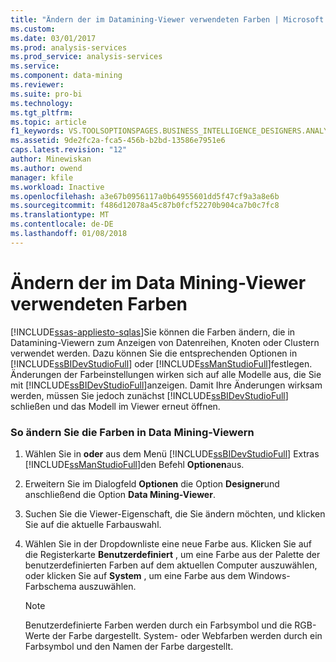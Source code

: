 ```yaml
---
title: "Ändern der im Datamining-Viewer verwendeten Farben | Microsoft Docs"
ms.custom: 
ms.date: 03/01/2017
ms.prod: analysis-services
ms.prod_service: analysis-services
ms.service: 
ms.component: data-mining
ms.reviewer: 
ms.suite: pro-bi
ms.technology: 
ms.tgt_pltfrm: 
ms.topic: article
f1_keywords: VS.TOOLSOPTIONSPAGES.BUSINESS_INTELLIGENCE_DESIGNERS.ANALYSIS_SERVICES_DESIGNERS.DATA_MINING_VIEWERS
ms.assetid: 9de2fc2a-fca5-456b-b2bd-13586e7951e6
caps.latest.revision: "12"
author: Minewiskan
ms.author: owend
manager: kfile
ms.workload: Inactive
ms.openlocfilehash: a3e67b0956117a0b64955601dd5f47cf9a3a8e6b
ms.sourcegitcommit: f486d12078a45c87b0fcf52270b904ca7b0c7fc8
ms.translationtype: MT
ms.contentlocale: de-DE
ms.lasthandoff: 01/08/2018
---
```

# <a name="change-the-colors-used-in-the-data-mining-viewer"></a>Ändern der im Data Mining-Viewer verwendeten Farben
[!INCLUDE[ssas-appliesto-sqlas](../../includes/ssas-appliesto-sqlas.md)]Sie können die Farben ändern, die in Datamining-Viewern zum Anzeigen von Datenreihen, Knoten oder Clustern verwendet werden. Dazu können Sie die entsprechenden Optionen in [!INCLUDE[ssBIDevStudioFull](../../includes/ssbidevstudiofull-md.md)] oder [!INCLUDE[ssManStudioFull](../../includes/ssmanstudiofull-md.md)]festlegen. Änderungen der Farbeinstellungen wirken sich auf alle Modelle aus, die Sie mit [!INCLUDE[ssBIDevStudioFull](../../includes/ssbidevstudiofull-md.md)]anzeigen. Damit Ihre Änderungen wirksam werden, müssen Sie jedoch zunächst [!INCLUDE[ssBIDevStudioFull](../../includes/ssbidevstudiofull-md.md)] schließen und das Modell im Viewer erneut öffnen.  
  
### <a name="to-change-the-colors-used-in-the-data-mining-viewers"></a>So ändern Sie die Farben in Data Mining-Viewern  
  
1.  Wählen Sie in **oder** aus dem Menü [!INCLUDE[ssBIDevStudioFull](../../includes/ssbidevstudiofull-md.md)] Extras [!INCLUDE[ssManStudioFull](../../includes/ssmanstudiofull-md.md)]den Befehl **Optionen**aus.  
  
2.  Erweitern Sie im Dialogfeld **Optionen** die Option **Designer**und anschließend die Option **Data Mining-Viewer**.  
  
3.  Suchen Sie die Viewer-Eigenschaft, die Sie ändern möchten, und klicken Sie auf die aktuelle Farbauswahl.  
  
4.  Wählen Sie in der Dropdownliste eine neue Farbe aus. Klicken Sie auf die Registerkarte **Benutzerdefiniert** , um eine Farbe aus der Palette der benutzerdefinierten Farben auf dem aktuellen Computer auszuwählen, oder klicken Sie auf **System** , um eine Farbe aus dem Windows-Farbschema auszuwählen.  
  
    > [!NOTE]  
    >  Benutzerdefinierte Farben werden durch ein Farbsymbol und die RGB-Werte der Farbe dargestellt. System- oder Webfarben werden durch ein Farbsymbol und den Namen der Farbe dargestellt.  
  
  
